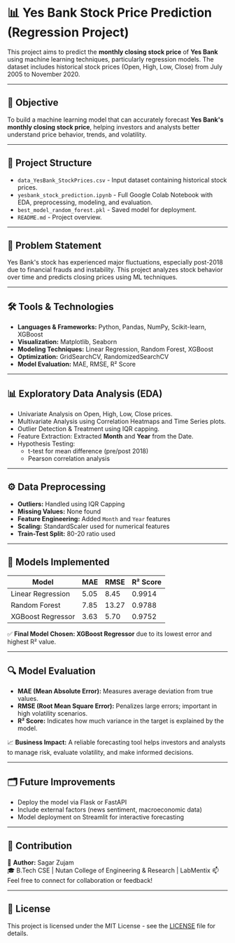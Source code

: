 # 📊 Yes Bank Stock Price Prediction (Regression Project)

This project aims to predict the **monthly closing stock price** of **Yes Bank** using machine learning techniques, particularly regression models. The dataset includes historical stock prices (Open, High, Low, Close) from July 2005 to November 2020.

---

## 🧠 Objective

To build a machine learning model that can accurately forecast **Yes Bank's monthly closing stock price**, helping investors and analysts better understand price behavior, trends, and volatility.

---

## 📂 Project Structure

- `data_YesBank_StockPrices.csv` - Input dataset containing historical stock prices.
- `yesbank_stock_prediction.ipynb` - Full Google Colab Notebook with EDA, preprocessing, modeling, and evaluation.
- `best_model_random_forest.pkl` - Saved model for deployment.
- `README.md` - Project overview.

---

## 📌 Problem Statement

Yes Bank's stock has experienced major fluctuations, especially post-2018 due to financial frauds and instability. This project analyzes stock behavior over time and predicts closing prices using ML techniques.

---

## 🛠️ Tools & Technologies

- **Languages & Frameworks:** Python, Pandas, NumPy, Scikit-learn, XGBoost
- **Visualization:** Matplotlib, Seaborn
- **Modeling Techniques:** Linear Regression, Random Forest, XGBoost
- **Optimization:** GridSearchCV, RandomizedSearchCV
- **Model Evaluation:** MAE, RMSE, R² Score

---

## 📊 Exploratory Data Analysis (EDA)

- Univariate Analysis on Open, High, Low, Close prices.
- Multivariate Analysis using Correlation Heatmaps and Time Series plots.
- Outlier Detection & Treatment using IQR capping.
- Feature Extraction: Extracted **Month** and **Year** from the Date.
- Hypothesis Testing:
  - t-test for mean difference (pre/post 2018)
  - Pearson correlation analysis

---

## ⚙️ Data Preprocessing

- **Outliers:** Handled using IQR Capping
- **Missing Values:** None found
- **Feature Engineering:** Added `Month` and `Year` features
- **Scaling:** StandardScaler used for numerical features
- **Train-Test Split:** 80-20 ratio used

---

## 🧪 Models Implemented

| Model               | MAE   | RMSE   | R² Score |
|--------------------|-------|--------|----------|
| Linear Regression  | 5.05  | 8.45   | 0.9914   |
| Random Forest       | 7.85  | 13.27  | 0.9788   |
| XGBoost Regressor  | 3.63  | 5.70   | 0.9752   |

✅ **Final Model Chosen: XGBoost Regressor** due to its lowest error and highest R² value.

---

## 🔍 Model Evaluation

- **MAE (Mean Absolute Error):** Measures average deviation from true values.
- **RMSE (Root Mean Square Error):** Penalizes large errors; important in high volatility scenarios.
- **R² Score:** Indicates how much variance in the target is explained by the model.

📈 **Business Impact:** A reliable forecasting tool helps investors and analysts to manage risk, evaluate volatility, and make informed decisions.

---

## 🗂️ Future Improvements

- Deploy the model via Flask or FastAPI
- Include external factors (news sentiment, macroeconomic data)
- Model deployment on Streamlit for interactive forecasting

---

## 🤝 Contribution

👤 **Author:** Sagar Zujam  
🎓 B.Tech CSE | Nutan College of Engineering & Research | LabMentix 
📫 Feel free to connect for collaboration or feedback!

---

## 📌 License

This project is licensed under the MIT License - see the [LICENSE](LICENSE) file for details.
